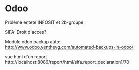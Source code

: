 # Odoo

Prblème entete INFOSIT et 2b-groupe:  

SIFA: Droit d'acces?:  

Module odoo backup auto:  
http://www.odoo.yenthevg.com/automated-backups-in-odoo/ 

vue html d'un report  
http://localhost:8089/report/html/sifa.report_declaration1/70 

